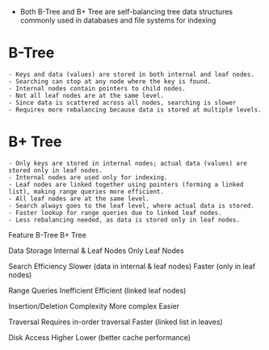 - Both B-Tree and B+ Tree are self-balancing tree data structures commonly used in databases and file systems for indexing

# B-Tree

    - Keys and data (values) are stored in both internal and leaf nodes.
    - Searching can stop at any node where the key is found.
    - Internal nodes contain pointers to child nodes.
    - Not all leaf nodes are at the same level.
    - Since data is scattered across all nodes, searching is slower
    - Requires more rebalancing because data is stored at multiple levels.


# B+ Tree

    - Only keys are stored in internal nodes; actual data (values) are stored only in leaf nodes.
    - Internal nodes are used only for indexing.
    - Leaf nodes are linked together using pointers (forming a linked list), making range queries more efficient.
    - All leaf nodes are at the same level.
    - Search always goes to the leaf level, where actual data is stored.
    - Faster lookup for range queries due to linked leaf nodes.
    - Less rebalancing needed, as data is stored only in leaf nodes.


Feature	                            B-Tree	                                B+ Tree

Data Storage    	                Internal & Leaf Nodes	                Only Leaf Nodes

Search Efficiency	                Slower (data in internal & leaf nodes)	Faster (only in leaf nodes)

Range Queries	                    Inefficient	                            Efficient (linked leaf nodes)

Insertion/Deletion Complexity	    More complex	                        Easier

Traversal	                        Requires in-order traversal	            Faster (linked list in leaves)

Disk Access	                        Higher	                                Lower (better cache performance)
